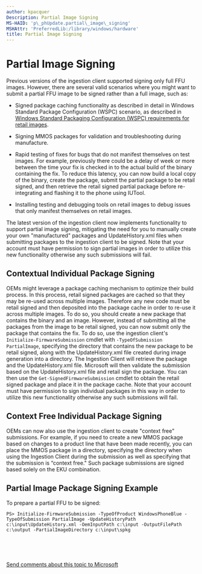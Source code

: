 ```yaml
---
author: kpacquer
Description: Partial Image Signing
MS-HAID: 'p\_phUpdate.partial\_image\_signing'
MSHAttr: 'PreferredLib:/library/windows/hardware'
title: Partial Image Signing
---
```


# Partial Image Signing


Previous versions of the ingestion client supported signing only full FFU images. However, there are several valid scenarios where you might want to submit a partial FFU image to be signed rather than a full image, such as:

-   Signed package caching functionality as described in detail in Windows Standard Package Configuration (WSPC) scenario, as described in [Windows Standard Packaging Configuration (WSPC) requirements for retail images](https://msdn.microsoft.com/library/dn756781).

-   Signing MMOS packages for validation and troubleshooting during manufacture.

-   Rapid testing of fixes for bugs that do not manifest themselves on test images. For example, previously there could be a delay of week or more between the time your fix is checked in to the actual build of the binary containing the fix. To reduce this latency, you can now build a local copy of the binary, create the package, submit the partial package to be retail signed, and then retrieve the retail signed partial package before re-integrating and flashing it to the phone using IUTool.

-   Installing testing and debugging tools on retail images to debug issues that only manifest themselves on retail images.

The latest version of the ingestion client now implements functionality to support partial image signing, mitigating the need for you to manually create your own "manufactured" packages and UpdateHistory.xml files when submitting packages to the ingestion client to be signed. Note that your account must have permission to sign partial images in order to utilize this new functionality otherwise any such submissions will fail.

## <span id="Contextual_Individual_Package_Signing"></span><span id="contextual_individual_package_signing"></span><span id="CONTEXTUAL_INDIVIDUAL_PACKAGE_SIGNING"></span>Contextual Individual Package Signing


OEMs might leverage a package caching mechanism to optimize their build process. In this process, retail signed packages are cached so that they may be re-used across multiple images. Therefore any new code must be retail signed and then deposited into the package cache in order to re-use it across multiple images. To do so, you should create a new package that contains the binary and an image. However, instead of submitting all the packages from the image to be retail signed, you can now submit only the package that contains the fix. To do so, use the ingestion client's `Initialize-FirmwareSubmission` cmdlet with `-TypeOfSubmission PartialImage`, specifying the directory that contains the new package to be retail signed, along with the UpdateHistory.xml file created during image generation into a directory. The Ingestion Client will retrieve the package and the UpdateHistory.xml file. Microsoft will then validate the submission based on the UpdateHistory.xml file and retail sign the package. You can then use the `Get-SignedFirmwareSubmission` cmdlet to obtain the retail signed package and place it in the package cache. Note that your account must have permission to sign individual packages in this way in order to utilize this new functionality otherwise any such submissions will fail.

## <span id="Context_Free_Individual_Package_Signing"></span><span id="context_free_individual_package_signing"></span><span id="CONTEXT_FREE_INDIVIDUAL_PACKAGE_SIGNING"></span>Context Free Individual Package Signing


OEMs can now also use the ingestion client to create "context free" submissions. For example, if you need to create a new MMOS package based on changes to a product line that have been made recently, you can place the MMOS package in a directory, specifying the directory when using the Ingestion Client during the submission as well as specifying that the submission is “context free." Such package submissions are signed based solely on the EKU combination.

## <span id="Partial_Image_Package_Signing_Example"></span><span id="partial_image_package_signing_example"></span><span id="PARTIAL_IMAGE_PACKAGE_SIGNING_EXAMPLE"></span>Partial Image Package Signing Example


To prepare a partial FFU to be signed:

``` syntax
PS> Initialize-FirmwareSubmission -TypeOfProduct WindowsPhoneBlue -TypeOfSubmission PartialImage -UpdateHistoryPath c:\input\UpdateHistory.xml -OemInputPath c:\input -OutputFilePath c:\output -PartialImageDirectory c:\input\spkg
```

 

 

[Send comments about this topic to Microsoft](mailto:wsddocfb@microsoft.com?subject=Documentation%20feedback%20%5Bp_phUpdate\p_phUpdate%5D:%20Partial%20Image%20Signing%20%20RELEASE:%20%284/11/2016%29&body=%0A%0APRIVACY%20STATEMENT%0A%0AWe%20use%20your%20feedback%20to%20improve%20the%20documentation.%20We%20don't%20use%20your%20email%20address%20for%20any%20other%20purpose,%20and%20we'll%20remove%20your%20email%20address%20from%20our%20system%20after%20the%20issue%20that%20you're%20reporting%20is%20fixed.%20While%20we're%20working%20to%20fix%20this%20issue,%20we%20might%20send%20you%20an%20email%20message%20to%20ask%20for%20more%20info.%20Later,%20we%20might%20also%20send%20you%20an%20email%20message%20to%20let%20you%20know%20that%20we've%20addressed%20your%20feedback.%0A%0AFor%20more%20info%20about%20Microsoft's%20privacy%20policy,%20see%20http://privacy.microsoft.com/default.aspx. "Send comments about this topic to Microsoft")



